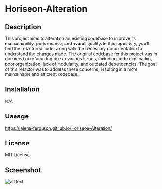# Horiseon-Alteration

## Description
This project aims to alteration an existing codebase to improve its maintainability, performance, and overall quality. In this repository, you'll find the refactored code, along with the necessary documentation to understand the changes made. The original codebase for this project was in dire need of refactoring due to various issues, including code duplication, poor organization, lack of modularity, and outdated dependencies. The goal of this refactor was to address these concerns, resulting in a more maintainable and efficient codebase.

## Installation
N/A

## Useage
https://jalene-ferguson.github.io/Horiseon-Alteration/

## License
MIT License

## Screenshot
![alt text](./assets/images/_Users_jalene._Documents_UCF_homework_Horiseon-Alteration_index.html.png)
